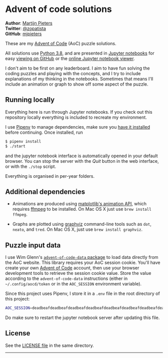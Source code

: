# Advent of code solutions

**Author**: [Martijn Pieters](https://www.zopatista.com)  
**Twitter**: [@zopatista](https://twitter.com/zopatista)  
**GitHub**: [mjpieters](https://github.com/mjpieters)  

These are my [Advent of Code][AoC] (AoC) puzzle solutions.

All solutions use [Python 3.8][pydotorg], and are presented in [Jupyter notebooks][jupyter] for easy [viewing on GitHub][github] or the [online Jupyter notebook viewer][nbviewer].

I don't aim to be first on any leaderboard. I aim to have fun solving the coding puzzles and playing with the concepts, and I try to include explanations of my thinking in the notebooks. Sometimes that means I'll include an animation or graph to show off some aspect of the puzzle.

## Running locally

Everything here is run through Jupyter notebooks. If you check out this repository locally everything is included to recreate my environment.

I use [Pipenv][pipenv] to manage dependencies, make sure you [have it installed][pipenv_install] before continuing. Once installed, run

```sh
$ pipenv install
$ ./start
```

and the jupyter notebook interface is automatically opened in your default browser. You can stop the server with the *Quit* button in the web interface, or with the `./stop` script.

Everything is organised in per-year folders.

## Additional dependencies

* Animations are produced using [matplotlib's animation API][mplanimation], which requires [ffmpeg][ffmpeg] to be installed. On Mac OS X just use `brew install ffmpeg`.

* Graphs are plotted using [graphviz](http://www.graphviz.org/) command-line tools such as `dot`, `neato`, and `tred`. On Mac OS X, just use `brew install graphviz`.

## Puzzle input data

I use Wim Glenn's [`advent-of-code-data` package][aocdata] to load data directly from the AoC website. This library requires your AoC session cookie. You'll have create your own [Advent of Code][AoC] account, then use your browser development tools to retrieve the session cookie value. Store the value according to the `advent-of-code-data` instructions (either in `~/.config/aocd/token` or in the `AOC_SESSION` environment variable).

Since this project uses Pipenv, I store it in a `.env` file in the root directory of this project:

```sh
AOC_SESSION=deadbeafdeadbeafdeadbeafdeadbeafdeadbeafdeadbeafdeadbeafdeadbeaf
```

Do make sure to restart the jupyter notebook server after updating this file.

## License

See the [LICENSE file](LICENSE) in the same directory.

---

[jupyter]: http://jupyter.org/
[AoC]: https://adventofcode.com/
[pydotorg]: https://python.org
[github]: https://github.com/mjpieters/adventofcode/tree/master/
[nbviewer]: https://nbviewer.jupyter.org/github/mjpieters/adventofcode/tree/master/
[pipenv]: https://pipenv.readthedocs.io/
[pipenv_install]: https://pipenv.readthedocs.io/en/latest/install/#installing-pipenv
[mplanimation]: https://matplotlib.org/api/animation_api.html
[ffmpeg]: https://www.ffmpeg.org/
[aocdata]: https://pypi.org/project/advent-of-code-data/
